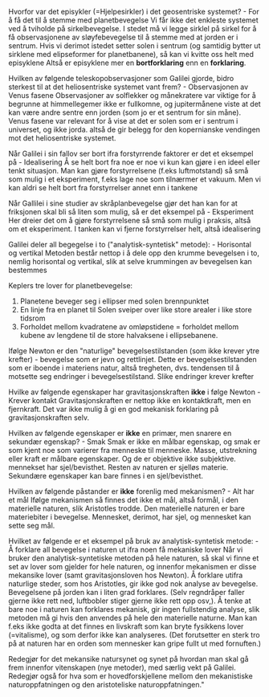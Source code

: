 Hvorfor var det episykler (=Hjelpesirkler) i det geosentriske systemet?
	- For å få det til å stemme med planetbevegelse
	Vi får ikke det enkleste systemet ved å tviholde på sirkelbevegelse. I stedet må vi legge sirklel på sirkel for å få observasjonene av sløyfebevegelse til å stemme med at jorden er i sentrum. Hvis vi derimot istedet setter solen i sentrum (og samtidig bytter ut sirklene med elipseformer for planetbanene), så kan vi kvitte oss helt med episyklene
	Altså er episyklene mer en **bortforklaring** enn en **forklaring**.

Hvilken av følgende teleskopobservasjoner som Galilei gjorde, bidro sterkest til at det heliosentriske systemet vant frem?
	- Observasjonen av Venus fasene
	Observasjoner av solflekker og månekratere var viktige for å begrunne at himmellegemer ikke er fullkomne, og jupitermånene viste at det kan være andre sentre enn jorden (som jo er et sentrum for sin måne). Venus fasene var relevant for å vise at det er solen som er i sentrum i universet, og ikke jorda. altså de gir belegg for den kopernianske vendingen mot det heliosentriske systemet.

Når Galilei i sin fallov ser bort ifra forstyrrende faktorer er det et eksempel på
	- Idealisering
	Å se helt bort fra noe er noe vi kun kan gjøre i en ideel eller tenkt situasjon. Man kan gjøre forstyrrelsene (f.eks luftmotstand) så små som mulig i et eksperiment, f.eks lage noe som tilnærmer et vakuum. Men vi kan aldri se helt bort fra forstyrrelser annet enn i tankene

Når Gallilei i sine studier av skråplanbevegelse gjør det han kan for at friksjonen skal bli så liten som mulig, så er det eksempel på
	- Eksperiment
	Her dreier det om å gjøre forstyrrelsene så små som mulig i praksis, altså om et eksperiment. I tanken kan vi fjerne forstyrrelser helt, altså idealisering

Galilei deler all begegelse i to ("analytisk-syntetisk" metode):
	- Horisontal og vertikal
	Metoden består nettop i å dele opp den krumme bevegelsen i to, nemlig horisontal og vertikal, slik at selve krummingen av bevegelsen kan bestemmes

Keplers tre lover for planetbevegelse:
1. Planetene beveger seg i ellipser med solen brennpunktet
2. En linje fra en planet til Solen sveiper over like store arealer i like store tidsrom
3. Forholdet mellom kvadratene av omløpstidene = forholdet mellom kubene av lengdene til de store halvaksene i ellipsebanene.

Ifølge Newton er den "naturlige" bevegelsestilstanden (som ikke krever ytre krefter)
	- bevegelse som er jevn og rettlinjet.
	Dette er bevegelsestilstanden som er iboende i materiens natur, altså tregheten, dvs. tendensen til å motsette seg endringer i bevegelsestilstand. Slike endringer krever krefter

Hvilke av følgende egenskaper har gravitasjonskraften **ikke** i følge Newton
	- Krever kontakt
	Gravitasjonskraften er nettop ikke en kontaktkraft, men en fjernkraft. Det var ikke mulig å gi en god mekanisk forklaring på gravitasjonskraften selv.

Hvilken av følgende egenskaper er **ikke** en primær, men snarere en sekundær egenskap?
	- Smak
	Smak er ikke en målbar egenskap, og smak er som kjent noe som varierer fra menneske til menneske. Masse, utstrekning eller kraft er målbare egenskaper. Og de er objektive ikke subjektive. mennekset har sjel/bevisthet. Resten av naturen er sjelløs materie. Sekundære egenskaper kan bare finnes i en sjel/bevisthet.

Hvilken av følgende påstander er **ikke** forenlig med mekanismen?
	- Alt har et mål
	Ifølge mekanismen så finnes det ikke et mål, altså formål, i den materielle naturen, slik Aristotles trodde. Den materielle naturen er bare materiebiter i bevegelse. Mennesket, derimot, har sjel, og mennesket kan sette seg mål.

Hvilket av følgende er et eksempel på bruk av analytisk-syntetisk metode:
	- Å forklare all bevegelse i naturen ut ifra noen få mekaniske lover
	Når vi bruker den analytisk-syntetiske metoden på hele naturen, så skal vi finne et set av lover som gjelder for hele naturen, og innenfor mekanismen er disse mekansike lover (samt gravitasjonsloven hos Newton). Å forklare utifra naturlige steder, som hos Aristotles, gir ikke god nok analyse av bevegelse. Bevegelsene på jorden kan i liten grad forklares. (Selv regndråper faller gjerne ikke rett ned, luftbobler stiger gjerne ikke rett opp osv,). Å tenke at bare noe i naturen kan forklares mekanisk, gir ingen fullstendig analyse, slik metoden må gi hvis den anvendes på hele den materielle naturne. Man kan f.eks ikke godta at det finnes en livskraft som kan bryte fysikkens lover (=vitalisme), og som derfor ikke kan analyseres. (Det forutsetter en sterk tro på at naturen har en orden som mennesker kan gripe fullt ut med fornuften.)


Redegjør for det mekansike natursynet og synet på hvordan man skal gå frem innenfor vitenskapen (nye metoder), med særlig vekt på Galilei. Redegjør også for hva som er hovedforskjellene mellom den mekanistiske naturoppfatningen og den aristoteliske naturoppfatningen."


>
 

